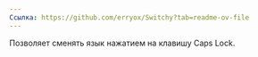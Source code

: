 ```yaml
---
Ссылка: https://github.com/erryox/Switchy?tab=readme-ov-file
---
```

Позволяет сменять язык нажатием на клавишу Caps Lock.